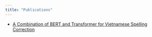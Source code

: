 ```yaml
---
title: "Publications"
---
```


- [A Combination of BERT and Transformer for Vietnamese Spelling Correction](https://arxiv.org/abs/2405.02573)
